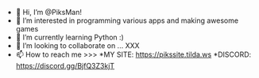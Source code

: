 - 👋 Hi, I’m @PiksMan!
- 👀 I’m interested in programming various apps and making awesome games
- 🌱 I’m currently learning Python :)
- 💞️ I’m looking to collaborate on ... XXX
- 📫 How to reach me >>> 
    *MY SITE: https://pikssite.tilda.ws
    *DISCORD: https://discord.gg/BjfQ3Z3kjT

<!---
PiksMan/PiksMan is a ✨ special ✨ repository because its `README.md` (this file) appears on your GitHub profile.
You can click the Preview link to take a look at your changes.
--->
